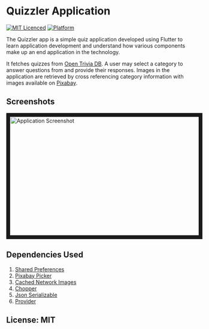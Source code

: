 # Quizzler Application

[![MIT Licenced](https://img.shields.io/badge/License-MIT-blue.svg)](https://opensource.org/licenses/MIT)
[![Platform](https://img.shields.io/badge/Platform-Flutter-yellow.svg)](https://flutter.io)

The Quizzler app is a simple quiz application developed using Flutter to learn
application development and understand how various components make up an end
application in the technology.

It fetches quizzes from [Open Trivia DB](https://opentdb.com/). A user may
select a category to answer questions from and provide their responses.
Images in the application are retrieved by cross referencing category information
with images available on [Pixabay](https://pixabay.com/).

## Screenshots

<img src="" alt="Application Screenshot" width="900" height="316" border="10" />

## Dependencies Used

1. [Shared Preferences](https://pub.dev/packages/shared_preferences)
2. [Pixabay Picker](https://pub.dev/packages/pixabay_picker)
3. [Cached Network Images](https://pub.dev/packages/cached_network_image)
4. [Chopper](https://pub.dev/packages/chopper)
5. [Json Serializable](https://pub.dev/packages/json_serializable)
6. [Provider](https://pub.dev/packages/provider)

## License: MIT
